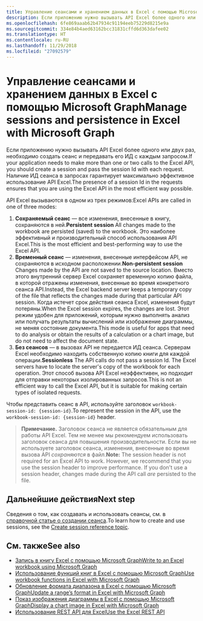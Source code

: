```yaml
---
title: Управление сеансами и хранением данных в Excel с помощью Microsoft Graph
description: Если приложению нужно вызывать API Excel более одного или двух раз, необходимо создать сеанс и передавать его ИД с каждым запросом. Наличие ИД сеанса в запросах гарантирует максимально эффективное использование API Excel.
ms.openlocfilehash: 6fe869aaab62b47934c91194eeb75229d8215e9a
ms.sourcegitcommit: 334e84b4aed63162bcc31831cffd6d363dafee02
ms.translationtype: HT
ms.contentlocale: ru-RU
ms.lasthandoff: 11/29/2018
ms.locfileid: "27092579"
---
```

# <a name="manage-sessions-and-persistence-in-excel-with-microsoft-graph"></a><span data-ttu-id="0c3bc-104">Управление сеансами и хранением данных в Excel с помощью Microsoft Graph</span><span class="sxs-lookup"><span data-stu-id="0c3bc-104">Manage sessions and persistence in Excel with Microsoft Graph</span></span>

<span data-ttu-id="0c3bc-105">Если приложению нужно вызывать API Excel более одного или двух раз, необходимо создать сеанс и передавать его ИД с каждым запросом.</span><span class="sxs-lookup"><span data-stu-id="0c3bc-105">If your application needs to make more than one or two calls to the Excel API, you should create a session and pass the session Id with each request.</span></span> <span data-ttu-id="0c3bc-106">Наличие ИД сеанса в запросах гарантирует максимально эффективное использование API Excel.</span><span class="sxs-lookup"><span data-stu-id="0c3bc-106">The presence of a session Id in the requests ensures that you are using the Excel API in the most efficient way possible.</span></span>

<span data-ttu-id="0c3bc-107">API Excel вызываются в одном из трех режимов:</span><span class="sxs-lookup"><span data-stu-id="0c3bc-107">Excel APIs are called in one of three modes:</span></span>

1. <span data-ttu-id="0c3bc-108">**Сохраняемый сеанс** — все изменения, внесенные в книгу, сохраняются в ней.</span><span class="sxs-lookup"><span data-stu-id="0c3bc-108">**Persistent session**  All changes made to the workbook are persisted (saved) to the workbook.</span></span> <span data-ttu-id="0c3bc-109">Это наиболее эффективный и производительный способ использования API Excel.</span><span class="sxs-lookup"><span data-stu-id="0c3bc-109">This is the most efficient and best-performing way to use the Excel API.</span></span>
2. <span data-ttu-id="0c3bc-110">**Временный сеанс** — изменения, внесенные интерфейсом API, не сохраняются в исходном расположении.</span><span class="sxs-lookup"><span data-stu-id="0c3bc-110">**Non-persistent session**  Changes made by the API are not saved to the source location.</span></span> <span data-ttu-id="0c3bc-111">Вместо этого внутренний сервер Excel сохраняет временную копию файла, в которой отражены изменения, внесенные во время конкретного сеанса API.</span><span class="sxs-lookup"><span data-stu-id="0c3bc-111">Instead, the Excel backend server keeps a temporary copy of the file that reflects the changes made during that particular API session.</span></span> <span data-ttu-id="0c3bc-112">Когда истечет срок действия сеанса Excel, изменения будут потеряны.</span><span class="sxs-lookup"><span data-stu-id="0c3bc-112">When the Excel session expires, the changes are lost.</span></span> <span data-ttu-id="0c3bc-113">Этот режим удобен для приложений, которым нужно выполнять анализ или получать результаты вычислений или изображение диаграммы, не меняя состояние документа.</span><span class="sxs-lookup"><span data-stu-id="0c3bc-113">This mode is useful for apps that need to do analysis or obtain the results of a calculation or a chart image, but do not need to affect the document state.</span></span>
3. <span data-ttu-id="0c3bc-114">**Без сеансов** — в вызовах API не передается ИД сеанса. Серверам Excel необходимо находить собственную копию книги для каждой операции.</span><span class="sxs-lookup"><span data-stu-id="0c3bc-114">**Sessionless**  The API calls do not pass a session Id. The Excel servers have to locate the server's copy of the workbook for each operation.</span></span> <span data-ttu-id="0c3bc-115">Этот способ вызова API Excel неэффективен, но подходит для отправки некоторых изолированных запросов.</span><span class="sxs-lookup"><span data-stu-id="0c3bc-115">This is not an efficient way to call the Excel API, but it is suitable for making certain types of isolated requests.</span></span>

<span data-ttu-id="0c3bc-116">Чтобы представить сеанс в API, используйте заголовок `workbook-session-id: {session-id}`.</span><span class="sxs-lookup"><span data-stu-id="0c3bc-116">To represent the session in the API, use the `workbook-session-id: {session-id}` header.</span></span>

><span data-ttu-id="0c3bc-p106">**Примечание.** Заголовок сеанса не является обязательным для работы API Excel. Тем не менее мы рекомендуем использовать заголовок сеанса для повышения производительности. Если вы не используете заголовок сеанса, изменения, внесенные во время вызова API _сохраняются_ в файл.</span><span class="sxs-lookup"><span data-stu-id="0c3bc-p106">**Note:** The session header is not required for an Excel API to work. However, we recommend that you use the session header to improve performance. If you don't use a session header, changes made during the API call _are_ persisted to the file.</span></span>  

## <a name="next-step"></a><span data-ttu-id="0c3bc-120">Дальнейшие действия</span><span class="sxs-lookup"><span data-stu-id="0c3bc-120">Next step</span></span>
<span data-ttu-id="0c3bc-121">Сведения о том, как создавать и использовать сеансы, см. в [справочной статье о создании сеанса](/graph/api/workbook-createsession?view=graph-rest-1.0).</span><span class="sxs-lookup"><span data-stu-id="0c3bc-121">To learn how to create and use sessions, see the [Create session reference topic](/graph/api/workbook-createsession?view=graph-rest-1.0).</span></span>

## <a name="see-also"></a><span data-ttu-id="0c3bc-122">См. также</span><span class="sxs-lookup"><span data-stu-id="0c3bc-122">See also</span></span>
* [<span data-ttu-id="0c3bc-123">Запись в книгу Excel с помощью Microsoft Graph</span><span class="sxs-lookup"><span data-stu-id="0c3bc-123">Write to an Excel workbook using Microsoft Graph</span></span>](excel-write-to-workbook.md)
* [<span data-ttu-id="0c3bc-124">Использование функций книг в Excel с помощью Microsoft Graph</span><span class="sxs-lookup"><span data-stu-id="0c3bc-124">Use workbook functions in Excel with Microsoft Graph</span></span>](excel-use-functions.md)
* [<span data-ttu-id="0c3bc-125">Обновление формата диапазона в Excel с помощью Microsoft Graph</span><span class="sxs-lookup"><span data-stu-id="0c3bc-125">Update a range’s format in Excel with Microsoft Graph</span></span>](excel-update-range-format.md)
* [<span data-ttu-id="0c3bc-126">Показ изображения диаграммы в Excel с помощью Microsoft Graph</span><span class="sxs-lookup"><span data-stu-id="0c3bc-126">Display a chart image in Excel with Microsoft Graph</span></span>](excel-display-chart-image.md)
* [<span data-ttu-id="0c3bc-127">Использование REST API для Excel</span><span class="sxs-lookup"><span data-stu-id="0c3bc-127">Use the Excel REST API</span></span>](/graph/api/resources/excel?view=graph-rest-1.0)
